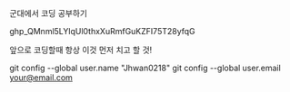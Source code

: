 군대에서 코딩 공부하기

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


앞으로 코딩할때 항상 이것 먼저 치고 할 것!

git config --global user.name "Jhwan0218"
git config --global user.email your@email.com
